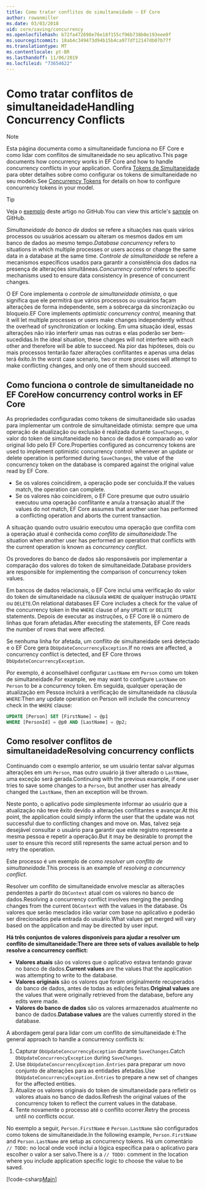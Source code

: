 ```yaml
---
title: Como tratar conflitos de simultaneidade – EF Core
author: rowanmiller
ms.date: 03/03/2018
uid: core/saving/concurrency
ms.openlocfilehash: b72fa472698e76e18f155cf96b738b0e193eee0f
ms.sourcegitcommit: 18ab4c349473d94b15b4ca977df12147db07b77f
ms.translationtype: MT
ms.contentlocale: pt-BR
ms.lasthandoff: 11/06/2019
ms.locfileid: "73654622"
---
```

# <a name="handling-concurrency-conflicts"></a><span data-ttu-id="2b742-102">Como tratar conflitos de simultaneidade</span><span class="sxs-lookup"><span data-stu-id="2b742-102">Handling Concurrency Conflicts</span></span>

> [!NOTE]
> <span data-ttu-id="2b742-103">Esta página documenta como a simultaneidade funciona no EF Core e como lidar com conflitos de simultaneidade no seu aplicativo.</span><span class="sxs-lookup"><span data-stu-id="2b742-103">This page documents how concurrency works in EF Core and how to handle concurrency conflicts in your application.</span></span> <span data-ttu-id="2b742-104">Confira [Tokens de Simultaneidade](xref:core/modeling/concurrency) para obter detalhes sobre como configurar os tokens de simultaneidade no seu modelo.</span><span class="sxs-lookup"><span data-stu-id="2b742-104">See [Concurrency Tokens](xref:core/modeling/concurrency) for details on how to configure concurrency tokens in your model.</span></span>

> [!TIP]
> <span data-ttu-id="2b742-105">Veja o [exemplo](https://github.com/aspnet/EntityFramework.Docs/tree/master/samples/core/Saving/Concurrency/) deste artigo no GitHub.</span><span class="sxs-lookup"><span data-stu-id="2b742-105">You can view this article's [sample](https://github.com/aspnet/EntityFramework.Docs/tree/master/samples/core/Saving/Concurrency/) on GitHub.</span></span>

<span data-ttu-id="2b742-106">_Simultaneidade do banco de dados_ se refere a situações nas quais vários processos ou usuários acessam ou alteram os mesmos dados em um banco de dados ao mesmo tempo.</span><span class="sxs-lookup"><span data-stu-id="2b742-106">_Database concurrency_ refers to situations in which multiple processes or users access or change the same data in a database at the same time.</span></span> <span data-ttu-id="2b742-107">_Controle de simultaneidade_ se refere a mecanismos específicos usados para garantir a consistência dos dados na presença de alterações simultâneas.</span><span class="sxs-lookup"><span data-stu-id="2b742-107">_Concurrency control_ refers to specific mechanisms used to ensure data consistency in presence of concurrent changes.</span></span>

<span data-ttu-id="2b742-108">O EF Core implementa o _controle de simultaneidade otimista_, o que significa que ele permitirá que vários processos ou usuários façam alterações de forma independente, sem a sobrecarga da sincronização ou bloqueio.</span><span class="sxs-lookup"><span data-stu-id="2b742-108">EF Core implements _optimistic concurrency control_, meaning that it will let multiple processes or users make changes independently without the overhead of synchronization or locking.</span></span> <span data-ttu-id="2b742-109">Em uma situação ideal, essas alterações não irão interferir umas nas outras e elas poderão ser bem-sucedidas.</span><span class="sxs-lookup"><span data-stu-id="2b742-109">In the ideal situation, these changes will not interfere with each other and therefore will be able to succeed.</span></span> <span data-ttu-id="2b742-110">Na pior das hipóteses, dois ou mais processos tentarão fazer alterações conflitantes e apenas uma delas terá êxito.</span><span class="sxs-lookup"><span data-stu-id="2b742-110">In the worst case scenario, two or more processes will attempt to make conflicting changes, and only one of them should succeed.</span></span>

## <a name="how-concurrency-control-works-in-ef-core"></a><span data-ttu-id="2b742-111">Como funciona o controle de simultaneidade no EF Core</span><span class="sxs-lookup"><span data-stu-id="2b742-111">How concurrency control works in EF Core</span></span>

<span data-ttu-id="2b742-112">As propriedades configuradas como tokens de simultaneidade são usadas para implementar um controle de simultaneidade otimista: sempre que uma operação de atualização ou exclusão é realizada durante `SaveChanges`, o valor do token de simultaneidade no banco de dados é comparado ao valor original lido pelo EF Core.</span><span class="sxs-lookup"><span data-stu-id="2b742-112">Properties configured as concurrency tokens are used to implement optimistic concurrency control: whenever an update or delete operation is performed during `SaveChanges`, the value of the concurrency token on the database is compared against the original value read by EF Core.</span></span>

- <span data-ttu-id="2b742-113">Se os valores coincidirem, a operação pode ser concluída.</span><span class="sxs-lookup"><span data-stu-id="2b742-113">If the values match, the operation can complete.</span></span>
- <span data-ttu-id="2b742-114">Se os valores não coincidirem, o EF Core presume que outro usuário executou uma operação conflitante e anula a transação atual.</span><span class="sxs-lookup"><span data-stu-id="2b742-114">If the values do not match, EF Core assumes that another user has performed a conflicting operation and aborts the current transaction.</span></span>

<span data-ttu-id="2b742-115">A situação quando outro usuário executou uma operação que conflita com a operação atual é conhecida como _conflito de simultaneidade_.</span><span class="sxs-lookup"><span data-stu-id="2b742-115">The situation when another user has performed an operation that conflicts with the current operation is known as _concurrency conflict_.</span></span>

<span data-ttu-id="2b742-116">Os provedores do banco de dados são responsáveis por implementar a comparação dos valores do token de simultaneidade.</span><span class="sxs-lookup"><span data-stu-id="2b742-116">Database providers are responsible for implementing the comparison of concurrency token values.</span></span>

<span data-ttu-id="2b742-117">Em bancos de dados relacionais, o EF Core inclui uma verificação do valor do token de simultaneidade na cláusula `WHERE` de qualquer instrução `UPDATE` ou `DELETE`.</span><span class="sxs-lookup"><span data-stu-id="2b742-117">On relational databases EF Core includes a check for the value of the concurrency token in the `WHERE` clause of any `UPDATE` or `DELETE` statements.</span></span> <span data-ttu-id="2b742-118">Depois de executar as instruções, o EF Core lê o número de linhas que foram afetadas.</span><span class="sxs-lookup"><span data-stu-id="2b742-118">After executing the statements, EF Core reads the number of rows that were affected.</span></span>

<span data-ttu-id="2b742-119">Se nenhuma linha for afetada, um conflito de simultaneidade será detectado e o EF Core gera `DbUpdateConcurrencyException`.</span><span class="sxs-lookup"><span data-stu-id="2b742-119">If no rows are affected, a concurrency conflict is detected, and EF Core throws `DbUpdateConcurrencyException`.</span></span>

<span data-ttu-id="2b742-120">Por exemplo, é aconselhável configurar `LastName` em `Person` como um token de simultaneidade.</span><span class="sxs-lookup"><span data-stu-id="2b742-120">For example, we may want to configure `LastName` on `Person` to be a concurrency token.</span></span> <span data-ttu-id="2b742-121">Em seguida, qualquer operação de atualização em Pessoa incluirá a verificação de simultaneidade na cláusula `WHERE`:</span><span class="sxs-lookup"><span data-stu-id="2b742-121">Then any update operation on Person will include the concurrency check in the `WHERE` clause:</span></span>

``` sql
UPDATE [Person] SET [FirstName] = @p1
WHERE [PersonId] = @p0 AND [LastName] = @p2;
```

## <a name="resolving-concurrency-conflicts"></a><span data-ttu-id="2b742-122">Como resolver conflitos de simultaneidade</span><span class="sxs-lookup"><span data-stu-id="2b742-122">Resolving concurrency conflicts</span></span>

<span data-ttu-id="2b742-123">Continuando com o exemplo anterior, se um usuário tentar salvar algumas alterações em um `Person`, mas outro usuário já tiver alterado o `LastName`, uma exceção será gerada.</span><span class="sxs-lookup"><span data-stu-id="2b742-123">Continuing with the previous example, if one user tries to save some changes to a `Person`, but another user has already changed the `LastName`, then an exception will be thrown.</span></span>

<span data-ttu-id="2b742-124">Neste ponto, o aplicativo pode simplesmente informar ao usuário que a atualização não teve êxito devido a alterações conflitantes e avançar.</span><span class="sxs-lookup"><span data-stu-id="2b742-124">At this point, the application could simply inform the user that the update was not successful due to conflicting changes and move on.</span></span> <span data-ttu-id="2b742-125">Mas, talvez seja desejável consultar o usuário para garantir que este registro represente a mesma pessoa e repetir a operação.</span><span class="sxs-lookup"><span data-stu-id="2b742-125">But it may be desirable to prompt the user to ensure this record still represents the same actual person and to retry the operation.</span></span>

<span data-ttu-id="2b742-126">Este processo é um exemplo de como _resolver um conflito de simultaneidade_.</span><span class="sxs-lookup"><span data-stu-id="2b742-126">This process is an example of _resolving a concurrency conflict_.</span></span>

<span data-ttu-id="2b742-127">Resolver um conflito de simultaneidade envolve mesclar as alterações pendentes a partir do `DbContext` atual com os valores no banco de dados.</span><span class="sxs-lookup"><span data-stu-id="2b742-127">Resolving a concurrency conflict involves merging the pending changes from the current `DbContext` with the values in the database.</span></span> <span data-ttu-id="2b742-128">Os valores que serão mesclados irão variar com base no aplicativo e poderão ser direcionados pela entrada do usuário.</span><span class="sxs-lookup"><span data-stu-id="2b742-128">What values get merged will vary based on the application and may be directed by user input.</span></span>

<span data-ttu-id="2b742-129">**Há três conjuntos de valores disponíveis para ajudar a resolver um conflito de simultaneidade:**</span><span class="sxs-lookup"><span data-stu-id="2b742-129">**There are three sets of values available to help resolve a concurrency conflict:**</span></span>

- <span data-ttu-id="2b742-130">**Valores atuais** são os valores que o aplicativo estava tentando gravar no banco de dados.</span><span class="sxs-lookup"><span data-stu-id="2b742-130">**Current values** are the values that the application was attempting to write to the database.</span></span>
- <span data-ttu-id="2b742-131">**Valores originais** são os valores que foram originalmente recuperados do banco de dados, antes de todas as edições feitas.</span><span class="sxs-lookup"><span data-stu-id="2b742-131">**Original values** are the values that were originally retrieved from the database, before any edits were made.</span></span>
- <span data-ttu-id="2b742-132">**Valores do banco de dados** são os valores armazenados atualmente no banco de dados.</span><span class="sxs-lookup"><span data-stu-id="2b742-132">**Database values** are the values currently stored in the database.</span></span>

<span data-ttu-id="2b742-133">A abordagem geral para lidar com um conflito de simultaneidade é:</span><span class="sxs-lookup"><span data-stu-id="2b742-133">The general approach to handle a concurrency conflicts is:</span></span>

1. <span data-ttu-id="2b742-134">Capturar `DbUpdateConcurrencyException` durante `SaveChanges`.</span><span class="sxs-lookup"><span data-stu-id="2b742-134">Catch `DbUpdateConcurrencyException` during `SaveChanges`.</span></span>
2. <span data-ttu-id="2b742-135">Use `DbUpdateConcurrencyException.Entries` para preparar um novo conjunto de alterações para as entidades afetadas.</span><span class="sxs-lookup"><span data-stu-id="2b742-135">Use `DbUpdateConcurrencyException.Entries` to prepare a new set of changes for the affected entities.</span></span>
3. <span data-ttu-id="2b742-136">Atualize os valores originais do token de simultaneidade para refletir os valores atuais no banco de dados.</span><span class="sxs-lookup"><span data-stu-id="2b742-136">Refresh the original values of the concurrency token to reflect the current values in the database.</span></span>
4. <span data-ttu-id="2b742-137">Tente novamente o processo até o conflito ocorrer.</span><span class="sxs-lookup"><span data-stu-id="2b742-137">Retry the process until no conflicts occur.</span></span>

<span data-ttu-id="2b742-138">No exemplo a seguir, `Person.FirstName` e `Person.LastName` são configurados como tokens de simultaneidade.</span><span class="sxs-lookup"><span data-stu-id="2b742-138">In the following example, `Person.FirstName` and `Person.LastName` are setup as concurrency tokens.</span></span> <span data-ttu-id="2b742-139">Há um comentário `// TODO:` no local onde você inclui a lógica específica para o aplicativo para escolher o valor a ser salvo.</span><span class="sxs-lookup"><span data-stu-id="2b742-139">There is a `// TODO:` comment in the location where you include application specific logic to choose the value to be saved.</span></span>

[!code-csharp[Main](../../../samples/core/Saving/Concurrency/Sample.cs?name=ConcurrencyHandlingCode&highlight=34-35)]
